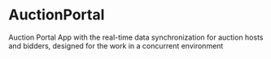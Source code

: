 # AuctionPortal
Auction Portal App with the real-time data synchronization for auction hosts and bidders, designed for the work in a concurrent environment
